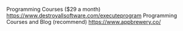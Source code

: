 Programming Courses ($29 a month) https://www.destroyallsoftware.com/executeprogram
Programming Courses and Blog (recommend) https://www.appbrewery.co/
